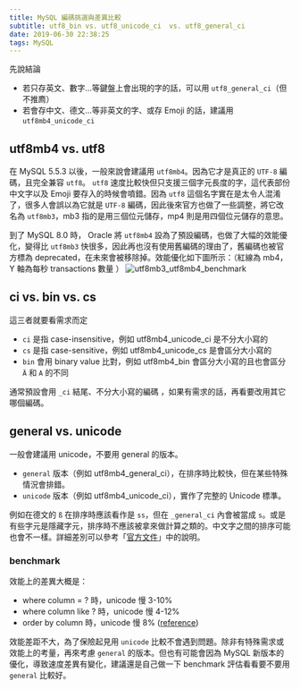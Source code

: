 ```yaml
---
title: MySQL 編碼挑選與差異比較
subtitle: utf8_bin vs. utf8_unicode_ci  vs. utf8_general_ci
date: 2019-06-30 22:38:25
tags: MySQL
---
```


先說結論
- 若只存英文、數字...等鍵盤上會出現的字的話，可以用 `utf8_general_ci`（但不推廌）
- 若會存中文、德文...等非英文的字、或存 Emoji 的話，建議用  `utf8mb4_unicode_ci`

## utf8mb4 vs. utf8

在 MySQL 5.5.3 以後，一般來說會建議用 `utf8mb4`。因為它才是真正的 `UTF-8` 編碼，且完全兼容 `utf8`。 `utf8` 速度比較快但只支援三個字元長度的字，這代表部份中文字以及 Emoji 要存入的時候會噴錯。因為 `utf8` 這個名字實在是太令人混淆了，很多人會誤以為它就是 `UTF-8` 編碼，因此後來官方也做了一些調整，將它改名為 `utf8mb3`，mb3 指的是用三個位元儲存，mp4 則是用四個位元儲存的意思。

到了 MySQL 8.0 時， Oracle 將 `utf8mb4` 設為了預設編碼，也做了大幅的效能優化，變得比 `utf8mb3` 快很多，因此再也沒有使用舊編碼的理由了，舊編碼也被官方標為 deprecated，在未來會被移除掉。效能優化如下圖所示：（紅線為 mb4，Y 軸為每秒 transactions 數量	）
![utf8mb3_utf8mb4_benchmark](/blog/imgs/mysql/utf8mb3_utf8mb4_benchmark.jpeg)


## ci vs. bin vs. cs

這三者就要看需求而定
- `ci` 是指 case-insensitive，例如 utf8mb4_unicode_ci 是不分大小寫的
- `cs` 是指 case-sensitive，例如 utf8mb4_unicode_cs 是會區分大小寫的
- `bin` 會用 binary value 比對，例如 utf8mb4_bin 會區分大小寫的且也會區分 `Ä` 和 `A` 的不同

通常預設會用 `_ci` 結尾、不分大小寫的編碼 ，如果有需求的話，再看要改用其它哪個編碼。


## general vs. unicode

一般會建議用 unicode，不要用 general 的版本。
- `general` 版本（例如 utf8mb4_general_ci），在排序時比較快，但在某些特殊情況會排錯。
- `unicode` 版本（例如 utf8mb4_unicode_ci），實作了完整的 Unicode 標準。

例如在德文的 `ß` 在排序時應該看作是 `ss`，但在 `_general_ci` 內會被當成 `s`。或是有些字元是隱藏字元，排序時不應該被拿來做計算之類的。中文字之間的排序可能也會不一樣。詳細差別可以參考「[官方文件](https://dev.mysql.com/doc/refman/8.0/en/charset-unicode-sets.html#charset-unicode-sets-general-versus-unicode)」中的說明。

### benchmark

效能上的差異大概是： 
- where column = ? 時，unicode 慢 3-10%
- where column like ? 時，unicode 慢 4-12%
- order by column 時，unicode 慢 8%
([reference](
https://stackoverflow.com/a/15170166/2131983))

效能差距不大，為了保險起見用 `unicode` 比較不會遇到問題。除非有特殊需求或效能上的考量，再來考慮 `general` 的版本。但也有可能會因為 MySQL 新版本的優化，導致速度差異有變化，建議還是自己做一下 benchmark 評估看看要不要用 `general` 比較好。
